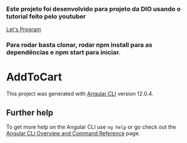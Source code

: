 ### Este projeto foi desenvolvido para projeto da DIO usando o tutorial feito pelo youtuber 
[Let's Program](https://www.youtube.com/watch?v=855KrFfF9-w)

### Para rodar basta clonar, rodar npm install para as dependências e npm start para iniciar.

# AddToCart

This project was generated with [Angular CLI](https://github.com/angular/angular-cli) version 12.0.4.

## Further help

To get more help on the Angular CLI use `ng help` or go check out the [Angular CLI Overview and Command Reference](https://angular.io/cli) page.
